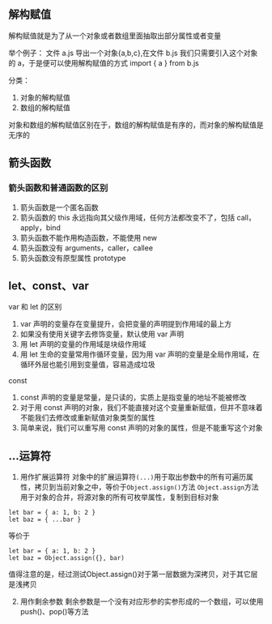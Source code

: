 ## 解构赋值

解构赋值就是为了从一个对象或者数组里面抽取出部分属性或者变量

举个例子：
文件 a.js 导出一个对象{a,b,c},在文件 b.js 我们只需要引入这个对象的 a，于是便可以使用解构赋值的方式 import { a } from b.js

分类：

1. 对象的解构赋值
2. 数组的解构赋值

对象和数组的解构赋值区别在于，数组的解构赋值是有序的，而对象的解构赋值是无序的

## 箭头函数

### 箭头函数和普通函数的区别

1. 箭头函数是一个匿名函数
2. 箭头函数的 this 永远指向其父级作用域，任何方法都改变不了，包括 call，apply，bind
3. 箭头函数不能作用构造函数，不能使用 new
4. 箭头函数没有 arguments，caller，callee
5. 箭头函数没有原型属性 prototype

## let、const、var

var 和 let 的区别

1. var 声明的变量存在变量提升，会把变量的声明提到作用域的最上方
2. 如果没有使用关键字去修饰变量，默认使用 var 声明
3. 用 let 声明的变量的作用域是块级作用域
4. 用 let 生命的变量常用作循环变量，因为用 var 声明的变量是全局作用域，在循环外层也能引用到变量值，容易造成垃圾

const

1. const 声明的变量是常量，是只读的，实质上是指变量的地址不能被修改
2. 对于用 const 声明的对象，我们不能直接对这个变量重新赋值，但并不意味着不能我们去修改或重新赋值对象类型的属性
3. 简单来说，我们可以重写用 const 声明的对象的属性，但是不能重写这个对象


## ...运算符
1. 用作扩展运算符
对象中的扩展运算符`(...)`用于取出参数中的所有可遍历属性，拷贝到当前对象之中，等价于`Object.assign()`方法
`Object.assign`方法用于对象的合并，将源对象的所有可枚举属性，复制到目标对象
```
let bar = { a: 1, b: 2 }
let baz = { ...bar }
```
等价于
```
let bar = { a: 1, b: 2 }
let baz = Object.assign({}, bar)
```
值得注意的是，经过测试Object.assign()对于第一层数据为深拷贝，对于其它层是浅拷贝

2. 用作剩余参数
剩余参数是一个没有对应形参的实参形成的一个数组，可以使用push()、pop()等方法

